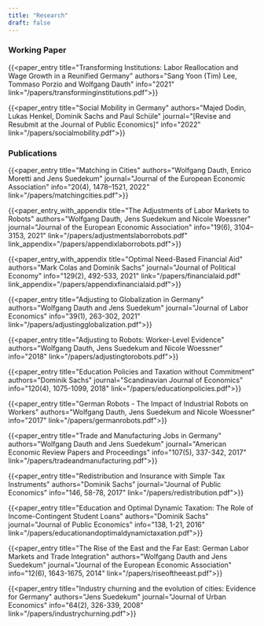 ```yaml
---
title: "Research"
draft: false
---
```


### Working Paper

{{<paper_entry title="Transforming Institutions: Labor Reallocation and Wage Growth in a Reunified Germany" authors="Sang Yoon (Tim) Lee, Tommaso Porzio and Wolfgang Dauth"  info="2021" link="/papers/transforminginstitutions.pdf">}}

{{<paper_entry title="Social Mobility in Germany" authors="Majed Dodin, Lukas Henkel, Dominik Sachs and Paul Schüle"  journal="[Revise and Resubmit at the Journal of Public Economics]" info="2022" link="/papers/socialmobility.pdf">}}


###  Publications

{{<paper_entry title="Matching in Cities" authors="Wolfgang Dauth, Enrico Moretti and Jens Suedekum" journal="Journal of the European Economic Association" info="20(4), 1478–1521, 2022" link="/papers/matchingcities.pdf">}}

{{<paper_entry_with_appendix title="The Adjustments of Labor Markets to Robots" authors="Wolfgang Dauth, Jens Suedekum and Nicole Woessner" journal="Journal of the European Economic Association" info="19(6), 3104–3153, 2021" link="/papers/adjustmentslaborrobots.pdf" link_appendix="/papers/appendixlaborrobots.pdf">}}

{{<paper_entry_with_appendix title="Optimal Need-Based Financial Aid" authors="Mark Colas and Dominik Sachs" journal="Journal of Political Economy" info="129(2), 492-533, 2021" link="/papers/financialaid.pdf" link_appendix="/papers/appendixfinancialaid.pdf">}}

{{<paper_entry title="Adjusting to Globalization in Germany" authors="Wolfgang Dauth and Jens Suedekum" journal="Journal of Labor Economics" info="39(1), 263-302, 2021" link="/papers/adjustingglobalization.pdf">}}

{{<paper_entry title="Adjusting to Robots: Worker-Level Evidence" authors="Wolfgang Dauth, Jens Suedekum and Nicole Woessner"  info="2018" link="/papers/adjustingtorobots.pdf">}}

{{<paper_entry title="Education Policies and Taxation without Commitment" authors="Dominik Sachs" journal="Scandinavian Journal of Economics" info="120(4), 1075-1099, 2018" link="/papers/educationpolicies.pdf">}}

{{<paper_entry title="German Robots - The Impact of Industrial Robots on Workers" authors="Wolfgang Dauth, Jens Suedekum and Nicole Woessner"  info="2017" link="/papers/germanrobots.pdf">}}

{{<paper_entry title="Trade and Manufacturing Jobs in Germany" authors="Wolfgang Dauth and Jens Suedekum" journal="American Economic Review Papers and Proceedings" info="107(5), 337-342, 2017" link="/papers/tradeandmanufacturing.pdf">}}

{{<paper_entry title="Redistribution and Insurance with Simple Tax Instruments" authors="Dominik Sachs" journal="Journal of Public Economics" info="146, 58-78, 2017" link="/papers/redistribution.pdf">}}

{{<paper_entry title="Education and Optimal Dynamic Taxation: The Role of Income-Contingent Student Loans" authors="Dominik Sachs" journal="Journal of Public Economics" info="138, 1-21, 2016" link="/papers/educationandoptimaldynamictaxation.pdf">}}

{{<paper_entry title="The Rise of the East and the Far East: German Labor Markets and Trade Integration" authors="Wolfgang Dauth and Jens Suedekum" journal="Journal of the European Economic Association" info="12(6), 1643-1675, 2014" link="/papers/riseoftheeast.pdf">}}

{{<paper_entry title="​​Industry churning and the evolution of cities: Evidence for Germany" authors="Jens Suedekum" journal="Journal of Urban Economics" info="64(2), 326-339, 2008" link="/papers/industrychurning.pdf">}}
